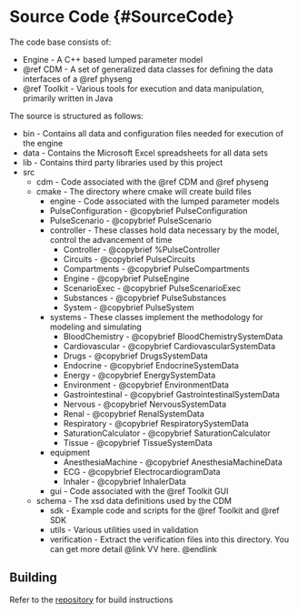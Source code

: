 Source Code {#SourceCode}
===========

The code base consists of:
- Engine - A C++ based lumped parameter model
- @ref CDM - A set of generalized data classes for defining the data interfaces of a @ref physeng
-	@ref Toolkit - Various tools for execution and data manipulation, primarily written in Java 

The source is structured as follows:
- bin - Contains all data and configuration files needed for execution of the engine
- data  - Contains the Microsoft Excel spreadsheets for all data sets
- lib - Contains third party libraries used by this project
- src
	- cdm - Code associated with the @ref CDM and @ref physeng 
  - cmake - The directory where cmake will create build files
	- engine - Code associated with the lumped parameter models 
    - PulseConfiguration - @copybrief PulseConfiguration
    - PulseScenario - @copybrief PulseScenario
    - controller - These classes hold data necessary by the model, control the advancement of time
      - Controller - @copybrief %PulseController
      - Circuits - @copybrief PulseCircuits
      - Compartments - @copybrief PulseCompartments
      - Engine - @copybrief PulseEngine
      - ScenarioExec - @copybrief PulseScenarioExec
      - Substances - @copybrief PulseSubstances
      - System - @copybrief PulseSystem
    - systems - These classes implement the methodology for modeling and simulating
      - BloodChemistry - @copybrief BloodChemistrySystemData
      - Cardiovascular - @copybrief CardiovascularSystemData
      - Drugs - @copybrief DrugsSystemData
      - Endocrine - @copybrief EndocrineSystemData
      - Energy - @copybrief EnergySystemData
      - Environment - @copybrief EnvironmentData
      - Gastrointestinal - @copybrief GastrointestinalSystemData
      - Nervous - @copybrief NervousSystemData
      - Renal - @copybrief RenalSystemData
      - Respiratory - @copybrief RespiratorySystemData
      - SaturationCalculator - @copybrief SaturationCalculator
      - Tissue - @copybrief TissueSystemData
    - equipment
      - AnesthesiaMachine - @copybrief AnesthesiaMachineData
      - ECG - @copybrief ElectrocardiogramData
      - Inhaler - @copybrief InhalerData
	- gui - Code associated with the @ref Toolkit GUI
  - schema - The xsd data definitions used by the CDM
	- sdk - Example code and scripts for the @ref Toolkit and @ref SDK
	- utils - Various utilities used in validation
	- verification - Extract the verification files into this directory. You can get more detail @link VV here. @endlink
	
## Building

Refer to the <a href="https://gitlab.kitware.com/physiology/engine">repository</a> for build instructions